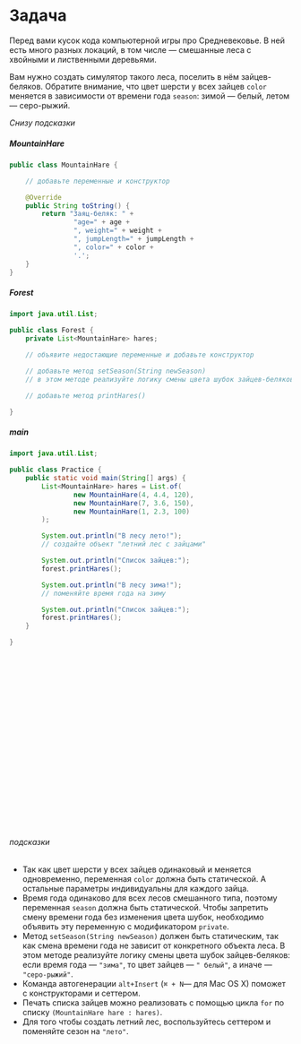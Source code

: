 # Задача

Перед вами кусок кода компьютерной игры про Средневековье. В ней есть много разных локаций, в том числе — смешанные леса
с хвойными и лиственными деревьями.

Вам нужно создать симулятор такого леса, поселить в нём зайцев-беляков. Обратите внимание, что цвет шерсти у всех зайцев
`color` меняется в зависимости от времени года `season`: зимой — белый, летом — серо-рыжий.

_Снизу подсказки_
##### MountainHare

```java
public class MountainHare {

    // добавьте переменные и конструктор

    @Override
    public String toString() {
        return "Заяц-беляк: " +
                "age=" + age +
                ", weight=" + weight +
                ", jumpLength=" + jumpLength +
                ", color=" + color +
                '.';
    }
}
```

##### Forest

```java
import java.util.List;

public class Forest {
    private List<MountainHare> hares;

    // объявите недостающие переменные и добавьте конструктор

    // добавьте метод setSeason(String newSeason)
    // в этом методе реализуйте логику смены цвета шубок зайцев-беляков

    // добавьте метод printHares()

}
```

##### main

```java
import java.util.List;

public class Practice {
    public static void main(String[] args) {
        List<MountainHare> hares = List.of(
                new MountainHare(4, 4.4, 120),
                new MountainHare(7, 3.6, 150),
                new MountainHare(1, 2.3, 100)
        );

        System.out.println("В лесу лето!");
        // создайте объект "летний лес с зайцами"

        System.out.println("Список зайцев:");
        forest.printHares();

        System.out.println("В лесу зима!");
        // поменяйте время года на зиму

        System.out.println("Список зайцев:");
        forest.printHares();
    }

}
```
<br>
<br>
<br>
<br>
<br>
<br>
<br>
<br>
<br>
<br>
<br>
<br>
<br>
<br>
<br>
<br>
<br>
<br>

###### подсказки

- Так как цвет шерсти у всех зайцев одинаковый и меняется одновременно, переменная `color` должна быть статической. А
остальные параметры индивидуальны для каждого зайца.
- Время года одинаково для всех лесов смешанного типа, поэтому переменная `season` должна быть статической. Чтобы запретить
смену времени года без изменения цвета шубок, необходимо объявить эту переменную с модификатором `private`.
- Метод `setSeason(String newSeason)` должен быть статическим, так как смена времени года не зависит от конкретного объекта
леса. В этом методе реализуйте логику смены цвета шубок зайцев-беляков: если время года — `"зима"`, то цвет зайцев — `"
белый"`, а иначе — `"серо-рыжий"`.
- Команда автогенерации `alt+Insert` (`⌘ + N`— для Mac OS X) поможет с конструкторами и сеттером.
- Печать списка зайцев можно реализовать с помощью цикла `for` по списку `(MountainHare hare : hares)`.
- Для того чтобы создать летний лес, воспользуйтесь сеттером и поменяйте сезон на `"лето"`.